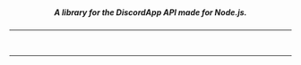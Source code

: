 <p align="center">
    <img alt="" src="https://cdn.discordapp.com/attachments/242256958248321024/250175749670174721/unknown.png">
    <h5 align="center">A library for the DiscordApp API made for Node.js.</h5>
</p>
<hr>
<p align="center">
    <a href="https://discord.gg/YRsNzVF"><img alt="" src="https://img.shields.io/badge/discordnode-join%20us!-blue.svg?style=flat-square"></a>
    <a href="https://node.js.com/package/discord-node"><img alt="" src="https://img.shields.io/npm/dm/discord-node.svg?style=flat-square"></a>
    <a href="https://node.js.com/package/discord-node"><img alt="" src="https://img.shields.io/npm/v/discord-node.svg?maxAge=3600&style=flat-square"></a>
    <a href="https://travis-ci.org/FlanScarlet/discord-node"><img alt="" src="https://img.shields.io/travis/FlanScarlet/discord-node.svg?style=flat-square"></a>
</p>
<hr>
